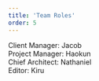 ```yaml
---
title: 'Team Roles'
order: 5
---
```

Client Manager: Jacob <br/>
Project Manager: Haokun <br/>
Chief Architect: Nathaniel <br/>
Editor: Kiru <br/>